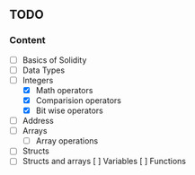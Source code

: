 ## TODO

### Content

- [ ] Basics of Solidity
- [ ] Data Types
- [ ] Integers
  - [x] Math operators
  - [x] Comparision operators
  - [x] Bit wise operators
- [ ] Address
- [ ] Arrays
  - [ ] Array operations
- [ ] Structs
- [ ] Structs and arrays
      [ ] Variables
      [ ] Functions
